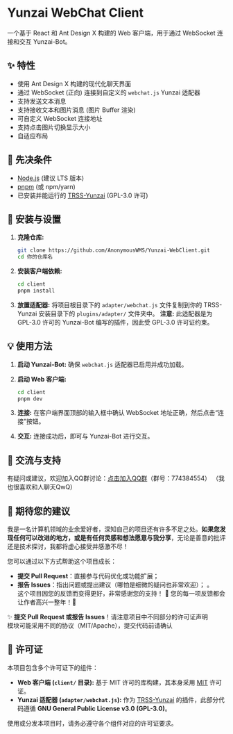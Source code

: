 # Yunzai WebChat Client

一个基于 React 和 Ant Design X 构建的 Web 客户端，用于通过 WebSocket 连接和交互 Yunzai-Bot。


## ✨ 特性

*   使用 Ant Design X 构建的现代化聊天界面
*   通过 WebSocket (正向) 连接到自定义的 `webchat.js` Yunzai 适配器
*   支持发送文本消息
*   支持接收文本和图片消息 (图片 Buffer 渲染)
*   可自定义 WebSocket 连接地址
*   支持点击图片切换显示大小
*   自适应布局

## 🚀 先决条件

*   [Node.js](https://nodejs.org/) (建议 LTS 版本)
*   [pnpm](https://pnpm.io/) (或 npm/yarn)
*   已安装并能运行的 [TRSS-Yunzai](https://github.com/TimeRainStarSky/Yunzai) (GPL-3.0 许可)

## 🔧 安装与设置

1.  **克隆仓库:**
    ```bash
    git clone https://github.com/AnonymousWMS/Yunzai-WebClient.git
    cd 你的仓库名
    ```

2.  **安装客户端依赖:**
    ```bash
    cd client
    pnpm install
    ```

3.  **放置适配器:**
    将项目根目录下的 `adapter/webchat.js` 文件复制到你的 TRSS-Yunzai 安装目录下的 `plugins/adapter/` 文件夹中。
    **注意:** 此适配器是为 GPL-3.0 许可的 Yunzai-Bot 编写的插件，因此受 GPL-3.0 许可证约束。

## 💡 使用方法

1.  **启动 Yunzai-Bot:**
    确保 `webchat.js` 适配器已启用并成功加载。

2.  **启动 Web 客户端:**
    ```bash
    cd client
    pnpm dev
    ```

3.  **连接:**
    在客户端界面顶部的输入框中确认 WebSocket 地址正确，然后点击“连接”按钮。

4.  **交互:**
    连接成功后，即可与 Yunzai-Bot 进行交互。

## 💬 交流与支持
有疑问或建议，欢迎加入QQ群讨论：[点击加入QQ群](https://qm.qq.com/q/7rHaVwxrk4)（群号：774384554）
（我也很喜欢和人聊天QwQ）


## 🌱 期待您的建议  
我是一名计算机领域的业余爱好者，深知自己的项目还有许多不足之处。**如果您发现任何可以改进的地方，或是有任何灵感和想法愿意与我分享**，无论是善意的批评还是技术探讨，我都将虚心接受并感激不尽！  

您可以通过以下方式帮助这个项目成长：  
- **提交 Pull Request**：直接参与代码优化或功能扩展；  
- **报告 Issues**：指出问题或提出建议（哪怕是细微的疑问也非常欢迎）；  。  
这个项目因您的反馈而变得更好，非常感谢您的支持！ 🙏
您的每一项反馈都会让作者高兴一整年！🌸

✨ **提交 Pull Request 或报告 Issues**！请注意项目中不同部分的许可证声明  
模块可能采用不同的协议（MIT/Apache），提交代码前请确认

## 📄 许可证

本项目包含多个许可证下的组件：

*   **Web 客户端 (`client/` 目录):** 基于 MIT 许可的库构建，其本身采用 [MIT](./LICENSE) 许可证。
*   **Yunzai 适配器 (`adapter/webchat.js`):** 作为 [TRSS-Yunzai](https://github.com/TimeRainStarSky/Yunzai) 的插件，此部分代码遵循 **GNU General Public License v3.0 (GPL-3.0)**。

使用或分发本项目时，请务必遵守各个组件对应的许可证要求。
